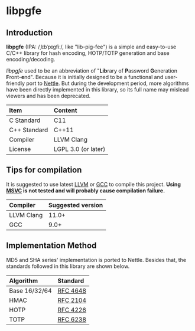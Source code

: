 # libpgfe

## Introduction

**libpgfe** (IPA: /ˌlɪbˈpɪɡfiː/, like "lib-pig-fee") is a simple and easy-to-use C/C++ library for hash encoding, HOTP/TOTP generation and base encoding/decoding.

*libpgfe* used to be an abbreviation of "**Lib**rary of **P**assword **G**eneration **F**ront-**e**nd". Because it is initially designed to be a functional and user-friendly port to [Nettle](https://www.lysator.liu.se/~nisse/nettle/). But during the development period, more algorithms have been directly implemented in this library, so its full name may mislead viewers and has been deprecated.

| Item         | Content             |
| :----------- | :------------------ |
| C Standard   | C11                 |
| C++ Standard | C++11               |
| Compiler     | LLVM Clang          |
| License      | LGPL 3.0 (or later) |

## Tips for compilation

It is suggested to use latest [LLVM](https://llvm.org/) or [GCC](https://gcc.gnu.org/) to compile this project. **Using [MSVC](https://en.wikipedia.org/wiki/Microsoft_Visual_C++) is not tested and will probably cause compilation failure.**

| Compiler   | Suggested version |
| :--------- | :---------------- |
| LLVM Clang | 11.0+             |
| GCC        | 9.0+              |


## Implementation Method

MD5 and SHA series' implementation is ported to Nettle. Besides that, the standards followed in this library are shown below.

| Algorithm     | Standard                                           |
| :------------ | :------------------------------------------------- |
| Base 16/32/64 | [RFC 4648](https://www.rfc-editor.org/rfc/rfc4648) |
| HMAC          | [RFC 2104](https://www.rfc-editor.org/rfc/rfc2104) |
| HOTP          | [RFC 4226](https://www.rfc-editor.org/rfc/rfc4226) |
| TOTP          | [RFC 6238](https://www.rfc-editor.org/rfc/rfc6238) |